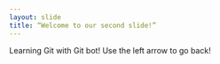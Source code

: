 ```yaml
---
layout: slide
title: “Welcome to our second slide!”
---
```

Learning Git with Git bot!
Use the left arrow to go back!
